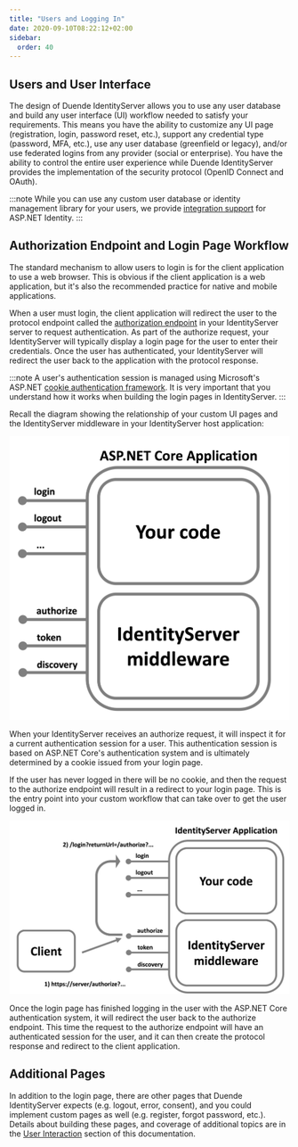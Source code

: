 ```yaml
---
title: "Users and Logging In"
date: 2020-09-10T08:22:12+02:00
sidebar:
  order: 40
---
```


## Users and User Interface

The design of Duende IdentityServer allows you to use any user database and build any user interface (UI) workflow
needed to satisfy your requirements.
This means you have the ability to customize any UI page (registration, login, password reset, etc.), support any
credential type (password, MFA, etc.), use any user database (greenfield or legacy), and/or use federated logins from
any provider (social or enterprise).
You have the ability to control the entire user experience while Duende IdentityServer provides the implementation of
the security protocol (OpenID Connect and OAuth).

:::note
While you can use any custom user database or identity management library for your users, we
provide [integration support](/identityserver/v7/aspnet_identity) for ASP.NET Identity.
:::

## Authorization Endpoint and Login Page Workflow

The standard mechanism to allow users to login is for the client application to use a web browser.
This is obvious if the client application is a web application, but it's also the recommended practice for native and
mobile applications.

When a user must login, the client application will redirect the user to the protocol endpoint called
the [authorization endpoint](/identityserver/v7/reference/endpoints/authorize) in your IdentityServer server to request
authentication.
As part of the authorize request, your IdentityServer will typically display a login page for the user to enter their
credentials.
Once the user has authenticated, your IdentityServer will redirect the user back to the application with the protocol
response.

:::note
A user's authentication session is managed using Microsoft's
ASP.NET [cookie authentication framework](https://learn.microsoft.com/en-us/aspnet/core/security/authentication/cookie).
It is very important that you understand how it works when building the login pages in IdentityServer.
:::

Recall the diagram showing the relationship of your custom UI pages and the IdentityServer middleware in your
IdentityServer host application:

![middleware diagram](/src/content/docs/identityserver/v7/overview/images/middleware.png?height=500px)

When your IdentityServer receives an authorize request, it will inspect it for a current authentication session for a
user. This authentication session is based on ASP.NET Core's authentication system and is ultimately determined by a
cookie issued from your login page.

If the user has never logged in there will be no cookie, and then the request to the authorize endpoint will result in a
redirect to your login page. This is the entry point into your custom workflow that can take over to get the user logged
in.

![sign in flow](/src/content/docs/identityserver/v7/ui/images/signin_flow.png?height=500px)

Once the login page has finished logging in the user with the ASP.NET Core authentication system, it will redirect the
user back to the authorize endpoint.
This time the request to the authorize endpoint will have an authenticated session for the user, and it can then create
the protocol response and redirect to the client application.

## Additional Pages

In addition to the login page, there are other pages that Duende IdentityServer expects (e.g. logout, error, consent),
and you could implement custom pages as well (e.g. register, forgot password, etc.).
Details about building these pages, and coverage of additional topics are in the
[User Interaction](/identityserver/v7/ui)
section of this documentation.
